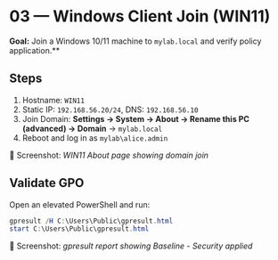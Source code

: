 # 03 — Windows Client Join (WIN11)

**Goal:** Join a Windows 10/11 machine to `mylab.local` and verify policy application.**

## Steps
1. Hostname: `WIN11`
2. Static IP: `192.168.56.20/24`, DNS: `192.168.56.10`
3. Join Domain: **Settings → System → About → Rename this PC (advanced) → Domain** → `mylab.local`
4. Reboot and log in as `mylab\alice.admin`

📸 Screenshot: *WIN11 About page showing domain join*

## Validate GPO
Open an elevated PowerShell and run:
```powershell
gpresult /H C:\Users\Public\gpresult.html
start C:\Users\Public\gpresult.html
```

📸 Screenshot: *gpresult report showing Baseline - Security applied*
